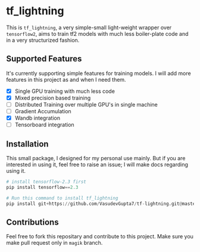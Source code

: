 # tf_lightning

This is `tf_lightning`, a very simple-small light-weight wrapper over `tensorflow2`, aims to train tf2 models with much less boiler-plate code and in a very structurized fashion. 

## Supported Features

It's currently supporting simple features for training models. I will add more features in this project as and when I need them.

- [x] Single GPU training with much less code
- [x] Mixed precision based training
- [ ] Distributed Training over multiple GPU's in single machine
- [ ] Gradient Accumulation
- [x] Wandb integration
- [ ] Tensorboard integration

## Installation

This small package, I designed for my personal use mainly. But if you are interested in using it, feel free to raise an issue; I will make docs regarding using it.

```Python
# install tensorflow-2.3 first
pip install tensorflow==2.3

# Run this command to install tf_lightning
pip install git+https://github.com/VasudevGupta7/tf-lightning.git@master
```

## Contributions

Feel free to fork this repositary and contribute to this project. Make sure you make pull request only in `magik` branch.